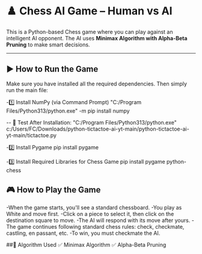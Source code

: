 # ♟️ Chess AI Game – Human vs AI

This is a Python-based Chess game where you can play against an intelligent AI opponent. The AI uses **Minimax Algorithm with Alpha-Beta Pruning** to make smart decisions.

---

## ▶️ How to Run the Game

Make sure you have installed all the required dependencies. Then simply run the main file:

-1️⃣ Install NumPy (via Command Prompt)
"C:/Program Files/Python313/python.exe" -m pip install numpy

-- 🧪 Test After Installation:
"C:/Program Files/Python313/python.exe" c:/Users/FC/Downloads/python-tictactoe-ai-yt-main/python-tictactoe-ai-yt-main/tictactoe.py

-2️⃣ Install Pygame
pip install pygame

-3️⃣ Install Required Libraries for Chess Game
pip install pygame python-chess


## 🎮 How to Play the Game
-When the game starts, you'll see a standard chessboard.
-You play as White and move first.
-Click on a piece to select it, then click on the destination square to move.
-The AI will respond with its move after yours.
-The game continues following standard chess rules: check, checkmate, castling, en passant, etc.
-To win, you must checkmate the AI.


##🧠 Algorithm Used
✅ Minimax Algorithm
✅ Alpha-Beta Pruning


